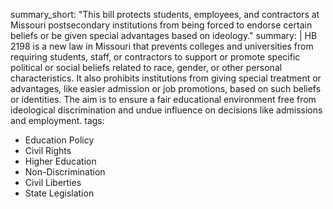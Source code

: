 summary_short: "This bill protects students, employees, and contractors at Missouri postsecondary institutions from being forced to endorse certain beliefs or be given special advantages based on ideology."
summary: |
  HB 2198 is a new law in Missouri that prevents colleges and universities from requiring students, staff, or contractors to support or promote specific political or social beliefs related to race, gender, or other personal characteristics. It also prohibits institutions from giving special treatment or advantages, like easier admission or job promotions, based on such beliefs or identities. The aim is to ensure a fair educational environment free from ideological discrimination and undue influence on decisions like admissions and employment.
tags:
  - Education Policy
  - Civil Rights
  - Higher Education
  - Non-Discrimination
  - Civil Liberties
  - State Legislation
